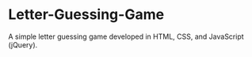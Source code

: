 # Letter-Guessing-Game
A simple letter guessing game developed in HTML, CSS, and JavaScript (jQuery).
